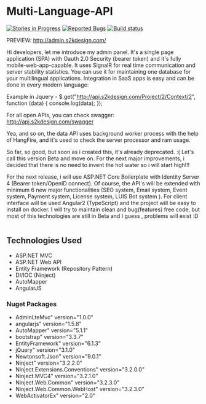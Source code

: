 # Multi-Language-API
[![Stories in Progress](https://badge.waffle.io/Magik3a/Multi-Language-API.png?label=In%20Progress&title=In%20Progress)](http://waffle.io/Magik3a/Multi-Language-API)
[![Reported Bugs](https://badge.waffle.io/Magik3a/Multi-Language-API.png?label=bug&title=Reported%20Bugs)](http://waffle.io/Magik3a/Multi-Language-API)
[![Build status](https://ci.appveyor.com/api/projects/status/8q2gd8ldexwl595q?svg=true)](https://ci.appveyor.com/project/Magik3a/multi-language-api)

PREVIEW: http://admin.s2kdesign.com/

Hi developers, let me introduce my admin panel. It's a single page application (SPA) with Oauth 2.0 Security (bearer token) and it's fully mobile-web-app-capable. It uses SignalR for real time communication and server stability statistics. You can use it for maintaining one database for your multilingual applications. Integration in SaaS apps is easy and can be done in every modern language:

Example in Jquery - $.get("http://api.s2kdesign.com/Project/2/Context/2", function (data) { console.log(data); });

For all open APIs, you can check swagger: http://api.s2kdesign.com/swagger

Yea, and so on, the data API uses background worker process with the help of HangFire, and it's used to check the server processor and ram usage.

So far, so good, but soon as i created this, it's already deprecated. :( Let's call this version Beta and move on. For the next major improvements, i decided that there is no need to invent the hot water so i will start high!!!

For the next release, i will use ASP.NET Core Boilerplate with Identity Server 4 (Bearer token/OpenID connect). Of course, the API's will be extended with minimum 6 new major functionalities (SEO system, Email system, Event system, Payment system, License system, LUIS Bot system ). For client interface will be used Angular2 (TypeScript) and the project will be easy to install on docker. I will try to maintain clean and bug(features) free code, but most of this technologies are still in Beta and I guess , problems will exist :D 

<img src="https://cdn.colorlib.com/wp/wp-content/uploads/sites/2/adminlte-free-bootstrap-admin-template.jpg" alt=""/>


## Technologies Used
- ASP.NET MVC
- ASP.NET Web API
- Entity Framework (Repository Pattern)
- DI/IOC (Ninject)
- AutoMapper 
- AngularJS

### Nuget Packages 
- AdminLteMvc" version="1.0.0" 
- angularjs" version="1.5.8"
- AutoMapper" version="5.1.1"
- bootstrap" version="3.3.7"
- EntityFramework" version="6.1.3"
- jQuery" version="3.1.0"
- Newtonsoft.Json" version="9.0.1"
- Ninject" version="3.2.2.0"
- Ninject.Extensions.Conventions" version="3.2.0.0"
- Ninject.MVC4" version="3.2.1.0"
- Ninject.Web.Common" version="3.2.3.0"
- Ninject.Web.Common.WebHost" version="3.2.3.0"
- WebActivatorEx" version="2.0"
